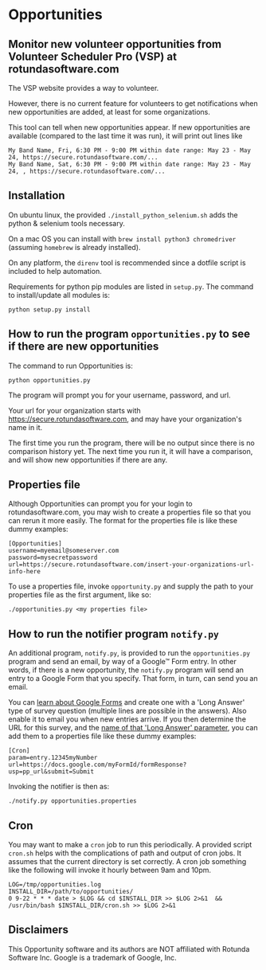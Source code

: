 # Opportunities
## Monitor new volunteer opportunities from Volunteer Scheduler Pro (VSP) at rotundasoftware.com 

The VSP website provides a way to volunteer.

However, there is no current feature for volunteers to get notifications when new opportunities are added, at least for some organizations.

This tool can tell when new opportunities appear. If new opportunities are available (compared to the last time it was run), it will print out lines like

```
My Band Name, Fri, 6:30 PM - 9:00 PM within date range: May 23 - May 24, https://secure.rotundasoftware.com/...
My Band Name, Sat, 6:30 PM - 9:00 PM within date range: May 23 - May 24, , https://secure.rotundasoftware.com/...
```

## Installation
On ubuntu linux, the provided `./install_python_selenium.sh` adds the python & selenium tools necessary.

On a mac OS you can install with `brew install python3 chromedriver` (assuming `homebrew` is already installed). 

On any platform, the `direnv` tool is recommended 
since a dotfile script is included to help automation.

Requirements for python pip modules are listed in `setup.py`. The command to install/update all modules is:

`python setup.py install`

## How to run the program `opportunities.py` to see if there are new opportunities

The command to run Opportunities is:

`python opportunities.py`

The program will prompt you for your username, password, and url.  

Your url for your organization starts with https://secure.rotundasoftware.com, and may have your organization's name in it.

The first time you run the program, there will be no output since there is no comparison history yet. The next time you run it, it will have a comparison, and will show new opportunities if there are any.

## Properties file

Although Opportunities can prompt you for your login to rotundasoftware.com, you may wish to create a properties file so that you can rerun it more easily. The format for the properties file is like these dummy examples:

```properties
[Opportunities]
username=myemail@someserver.com
password=mysecretpassword
url=https://secure.rotundasoftware.com/insert-your-organizations-url-info-here
```

To use a properties file, invoke `opportunity.py` and supply the path to your properties file as the first argument, like so: 

`./opportunities.py <my properties file>`

## How to run the notifier program `notify.py`

An additional program, `notify.py`, is provided to run the `opportunities.py` program and send an email, by way of a Google™ Form entry. In other words, if there is a new opportunity, the `notify.py` program will send an entry to a Google Form that you specify. That form, in turn, can send you an email.

You can [learn about Google Forms](https://support.google.com/docs/answer/6281888?hl=en&co=GENIE.Platform%3DDesktop) and create one with a 'Long Answer' type of survey question (multiple lines are possible in the answers). Also enable it to email you when new entries arrive. If you then determine the URL for this survey, and the [name of that 'Long Answer' parameter](https://yaz.in/p/submitting-a-google-form-using-the-command-line/), you can add them to a properties file like these dummy examples:

```properties
[Cron]
param=entry.12345myNumber
url=https://docs.google.com/myFormId/formResponse?usp=pp_url&submit=Submit
```

Invoking the notifier is then as:

`./notify.py opportunities.properties`

## Cron
You may want to make a `cron` job to run this periodically. A provided script `cron.sh` helps with the complications of path and output of cron jobs. It assumes that the current directory is set correctly. A cron job something like the following will invoke it hourly between 9am and 10pm.

```
LOG=/tmp/opportunities.log
INSTALL_DIR=/path/to/opportunities/
0 9-22 * * * date > $LOG && cd $INSTALL_DIR >> $LOG 2>&1  && /usr/bin/bash $INSTALL_DIR/cron.sh >> $LOG 2>&1
```

## Disclaimers

This Opportunity software and its authors are NOT affiliated with Rotunda Software Inc.
Google is a trademark of Google, Inc.